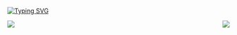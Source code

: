 
[![Typing SVG](https://readme-typing-svg.herokuapp.com?font=&color=%231FE7F7&size=25&duration=3000&center=true&vCenter=true&multiline=true&height=70&lines=%E2%80%A2%E2%80%A2%E2%80%A2+Hi+there+%E2%80%A2%E2%80%A2%E2%80%A2)](https://git.io/typing-svg)

<a href="https://github.com/AlperCanErysr/AlperCanErysr">
  <img align="center" src="https://github-readme-stats.vercel.app/api/top-langs/?username=AlperCanErysr&hide=java,html,tex&title_color=ffffff&text_color=c9cacc&icon_color=2bbc8a&bg_color=1d1f21&langs_count=3" />
</a>
<a href="https://github.com/AlperCanErysr/AlperCanErysr">
  <img align="right" src="https://github-readme-stats.vercel.app/api?username=AlperCanErysr&show_icons=true&line_height=27&count_private=true&title_color=ffffff&text_color=c9cacc&icon_color=2bbc8a&bg_color=1d1f21"/>
</a>
